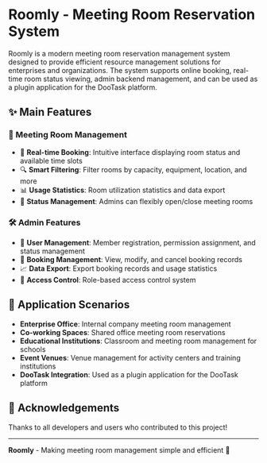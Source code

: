 # Roomly - Meeting Room Reservation System

Roomly is a modern meeting room reservation management system designed to provide efficient resource management solutions for enterprises and organizations. The system supports online booking, real-time room status viewing, admin backend management, and can be used as a plugin application for the DooTask platform.

## ✨ Main Features

### 🏢 Meeting Room Management
- 📅 **Real-time Booking**: Intuitive interface displaying room status and available time slots
- 🔍 **Smart Filtering**: Filter rooms by capacity, equipment, location, and more
- 📊 **Usage Statistics**: Room utilization statistics and data export
- 🔧 **Status Management**: Admins can flexibly open/close meeting rooms

### 🛠️ Admin Features
- 👤 **User Management**: Member registration, permission assignment, and status management
- 📝 **Booking Management**: View, modify, and cancel booking records
- 📈 **Data Export**: Export booking records and usage statistics
- 🔐 **Access Control**: Role-based access control system

## 🎯 Application Scenarios

- **Enterprise Office**: Internal company meeting room management
- **Co-working Spaces**: Shared office meeting room reservations
- **Educational Institutions**: Classroom and meeting room management for schools
- **Event Venues**: Venue management for activity centers and training institutions
- **DooTask Integration**: Used as a plugin application for the DooTask platform

## 🙏 Acknowledgements

Thanks to all developers and users who contributed to this project!

---

**Roomly** - Making meeting room management simple and efficient 🚀
